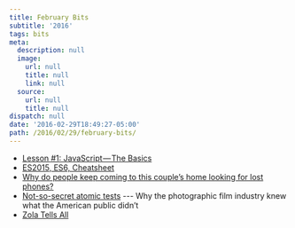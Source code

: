 ```yaml
---
title: February Bits
subtitle: '2016'
tags: bits
meta:
  description: null
  image:
    url: null
    title: null
    link: null
  source:
    url: null
    title: null
dispatch: null
date: '2016-02-29T18:49:27-05:00'
path: /2016/02/29/february-bits/
---
```

* [Lesson #1: JavaScript — The Basics][basics]
* [ES2015, ES6, Cheatsheet][cheat]
* [Why do people keep coming to this couple’s home looking for lost phones?][phones]
* [Not-so-secret atomic tests][test] --- Why the photographic film industry knew what the American public didn’t
* [Zola Tells All][tellall]


[basics]: https://medium.com/@bbrennan/lesson-1-javascript-the-basics-c0ea132f430b#.vitgw122w
[phones]: http://fusion.net/story/214995/find-my-phone-apps-lead-to-wrong-home/
[test]: http://www.imaging-resource.com/news/2013/02/26/not-so-secret-atomic-bomb-tests-why-the-photographic-film-industry-knew
[cheat]: https://github.com/DrkSephy/es6-cheatsheet
[tellall]: http://www.rollingstone.com/culture/news/zola-tells-all-the-real-story-behind-the-greatest-stripper-saga-ever-tweeted-20151117


